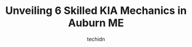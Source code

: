 ---
layout: ampstory
image: https://images.unsplash.com/photo-1542728212-aca4817f0610?ixlib=rb-4.0.3&ixid=MnwxMjA3fDB8MHxwaG90by1wYWdlfHx8fGVufDB8fHx8&auto=format&fit=crop&w=640&h=853&q=80
author: techidn
featured: false
description: If youre in need of trustworthy and skilled KIA Mechanic in Auburn ME, USA, youll be pleased to discover the 6 best KIA Mechanic in town. Their expertise and commitment to customer satisfa
title: Unveiling 6 Skilled KIA Mechanics in Auburn ME
cover:
   title: Unveiling 6 Skilled KIA Mechanics in Auburn ME
   subtitle: Rickpate
   background: https://images.unsplash.com/photo-1542728212-aca4817f0610?ixlib=rb-4.0.3&ixid=MnwxMjA3fDB8MHxwaG90by1wYWdlfHx8fGVufDB8fHx8&auto=format&fit=crop&w=640&h=853&q=80

pages: 
 - layout: thirds
   top: <h1>#1 Rowe Kia Auburn</h1>
   bottom: "<p>Normally have had great service however simple ask from the quick service. Now time to get new tires and i called twice to ask about tires but sent to voice mail each tim</p>"
   background: https://www.knot35.com/toplist/wp-content/uploads/2023/06/best-kia-mechanic-1-in-auburn-me-1685835104.jpeg
   backgroundblur: true
 - layout: thirds
   top: <h1>#2 A-1 Auto Inc.</h1>
   bottom: "<p>1179 Center St, Auburn, ME 04210, United States</p>"
   background: https://www.knot35.com/toplist/wp-content/uploads/2023/06/best-kia-mechanic-2-in-auburn-me-1685835104.jpeg
   cta:
      link: https://www.knot35.com/toplist/unveiling-6-skilled-kia-mechanics-in-auburn-me/
      text: Unveiling 6 Skilled KIA Mechanics in Auburn ME
 - layout: thirds
   top: <h1>#3 Discount Auto Repair</h1>
   bottom: "<p>525 Washington St N, Auburn, ME 04210, United States</p>"
   background: https://www.knot35.com/toplist/wp-content/uploads/2023/06/best-kia-mechanic-3-in-auburn-me-1685835105.jpeg
   cta:
      link: https://www.knot35.com/toplist/unveiling-6-skilled-kia-mechanics-in-auburn-me/
      text: Unveiling 6 Skilled KIA Mechanics in Auburn ME
 - layout: thirds
   top: <h1>#4 B & M Auto Repair</h1>
   bottom: "<p>257 Washington St S, Auburn, ME 04210, United States</p>"
   background: https://images.unsplash.com/photo-1524169358666-79f22534bc6e?ixlib=rb-4.0.3&ixid=MnwxMjA3fDB8MHxwaG90by1wYWdlfHx8fGVufDB8fHx8&auto=format&fit=crop&w=640&h=853&q=80
   cta:
      link: https://www.knot35.com/toplist/unveiling-6-skilled-kia-mechanics-in-auburn-me/
      text: Unveiling 6 Skilled KIA Mechanics in Auburn ME
 - layout: thirds
   top: <h1>#5 Rowe Auburn Kia</h1>
   bottom: "<p>699 Center St #4, Auburn, ME 04210, United States</p>"
   background: https://images.unsplash.com/photo-1613843873231-1447db182f97?ixlib=rb-4.0.3&ixid=MnwxMjA3fDB8MHxwaG90by1wYWdlfHx8fGVufDB8fHx8&auto=format&fit=crop&w=640&h=853&q=80
   cta:
      link: https://www.knot35.com/toplist/unveiling-6-skilled-kia-mechanics-in-auburn-me/
      text: Unveiling 6 Skilled KIA Mechanics in Auburn ME

 - layout: thirds
   middle: Continue reading...
   background: https://images.unsplash.com/photo-1609083590460-7b8cc0ca65f8?ixlib=rb-4.0.3&ixid=MnwxMjA3fDB8MHxwaG90by1wYWdlfHx8fGVufDB8fHx8&auto=format&fit=crop&w=640&h=853&q=80
   cta:
      link: https://www.knot35.com/toplist/unveiling-6-skilled-kia-mechanics-in-auburn-me/
      text: Unveiling 6 Skilled KIA Mechanics in Auburn ME
      
---